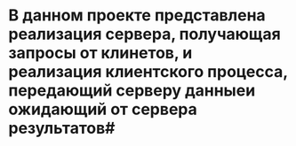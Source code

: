 
# В данном проекте представлена реализация сервера, получающая запросы от клинетов, и реализация клиентского процесса, передающий серверу данныеи ожидающий от сервера результатов#
